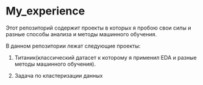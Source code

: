 # My_experience

Этот репозиторий содержит проекты в которых я пробою свои силы и разные способы анализа и методы машинного обучения.  

В данном репозитории лежат следующие проекты:  

1. Титаник(классический датасет к которому я применил EDA и разные методы машинного обучения).

2. Задача по кластеризации данных

